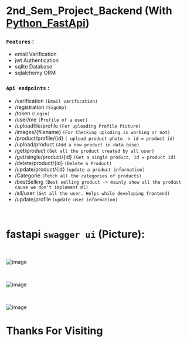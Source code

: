 # 2nd_Sem_Project_Backend (With [Python_FastApi](https://fastapi.tiangolo.com/))

###  `Features` :
- email Varification
- jwt Authentication
- sqlite Database
- sqlalchemy ORM

### `Api endpoints` :
-  /varification `(Email varification)`
- /registration `(SignUp)`
- /token `(Login)`
- /user/me `(Profile of a user)`
- /uploadfile/profile `(For uploading Profile Picture)`
- /images/{filename} `(For Checking uploding is working or not)`
- /product/profile/{id} `( upload product photo -> id = product id)`
- /upload/product  `(Add a new product in data base)`
- /get/product `(Get all the product created by all user)`
- /get/single/product/{id} `(Get a single product, id = product id)`
- /delete/product/{id} `(Delete a Product)`
- /update/product/{id} `(update a product information)`
- /Categorie `(Fetch all the categories of products)`
- /bestSelling `(Best selling product -> mainly show all the product cause we don't implement ml)`
- /all/user `(Get all the user. Helps while developing frontend)`
- /update/profile `(update user information)`
  
<br>

# fastapi  `swagger ui`  (Picture):

<br> 

![image](https://github.com/yasin-arafat-05/2nd_Sem_Project_Backend/assets/142558156/eec4a7dc-dc6c-4c87-a52c-e0d6e2aa0d57)

<br>

![image](https://github.com/yasin-arafat-05/2nd_Sem_Project_Backend/assets/142558156/e595df0c-63b1-47ab-a07a-7bde2df169d1)

<br>

![image](https://github.com/yasin-arafat-05/2nd_Sem_Project_Backend/assets/142558156/b197354e-5041-470e-8273-82998674ec89)

<p style="text-align: center;"> 
  <h1>Thanks For Visiting</h1>
</p>


